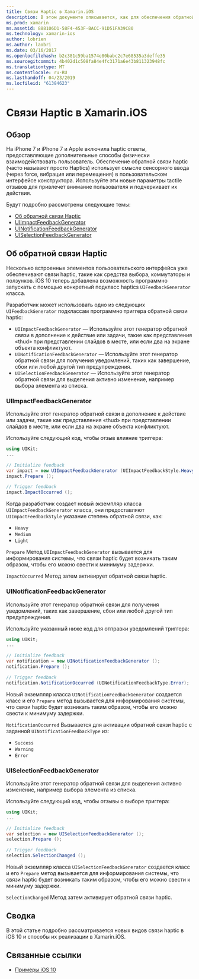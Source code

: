 ```yaml
---
title: Связи Haptic в Xamarin.iOS
description: В этом документе описывается, как для обеспечения обратной связи haptic в приложении Xamarin.iOS. В нем описывается UIImpactFeedbackGenerator UINotificationFeedbackGenerator и UISelectionFeedbackGenerator.
ms.prod: xamarin
ms.assetid: 888106D1-58F4-453F-BACC-91D51FA39C80
ms.technology: xamarin-ios
author: lobrien
ms.author: laobri
ms.date: 03/16/2017
ms.openlocfilehash: b2c381c59ba1574e80babc2c7e68535a3deffe35
ms.sourcegitcommit: 4b402d1c508fa84e4fc3171a6e43b811323948fc
ms.translationtype: MT
ms.contentlocale: ru-RU
ms.lasthandoff: 04/23/2019
ms.locfileid: "61384623"
---
```

# <a name="providing-haptic-feedback-in-xamarinios"></a>Связи Haptic в Xamarin.iOS

<a name="Overview" />

## <a name="overview"></a>Обзор

На iPhone 7 и iPhone 7 и Apple включила haptic ответы, предоставляющие дополнительные способы физически взаимодействовать пользователь. Обеспечение обратной связи haptic (часто называют просто Haptics) использует смысле сенсорного ввода (через force, вибрация или перемещения) в пользовательском интерфейсе конструктора. Используйте эти новые параметры tactile отзывов для привлечет внимание пользователя и подчеркивает их действия.

Будут подробно рассмотрены следующие темы:

- [Об обратной связи Haptic](#About-Haptic-Feedback)
- [UIImpactFeedbackGenerator](#UIImpactFeedbackGenerator)
- [UINotificationFeedbackGenerator](#UINotificationFeedbackGenerator)
- [UISelectionFeedbackGenerator](#UISelectionFeedbackGenerator)

<a name="About-Haptic-Feedback" />

## <a name="about-haptic-feedback"></a>Об обратной связи Haptic

Несколько встроенных элементов пользовательского интерфейса уже обеспечивают связи haptic, такие как средства выбора, коммутаторы и ползунков. iOS 10 теперь добавлена возможность программно запускать с помощью конкретный подкласс haptics `UIFeedbackGenerator` класса.

Разработчик может использовать одно из следующих `UIFeedbackGenerator` подклассам программно триггера обратной связи haptic:

- `UIImpactFeedbackGenerator` — Используйте этот генератор обратной связи в дополнение к действие или задачи, такие как представления «thud» при представлении слайдов в месте, или если два на экране объекта конфликтуют.
- `UINotificationFeedbackGenerator` — Используйте этот генератор обратной связи для получения уведомлений, таких как завершение, сбои или любой другой тип предупреждения.
- `UISelectionFeedbackGenerator` — Используйте этот генератор обратной связи для выделения активно изменение, например выбора элемента из списка.

<a name="UIImpactFeedbackGenerator" />

### <a name="uiimpactfeedbackgenerator"></a>UIImpactFeedbackGenerator

Используйте этот генератор обратной связи в дополнение к действие или задачи, такие как представления «thud» при представлении слайдов в месте, или если два на экране объекта конфликтуют.

Используйте следующий код, чтобы отзыв влияние триггера:

```csharp
using UIKit;
...

// Initialize feedback
var impact = new UIImpactFeedbackGenerator (UIImpactFeedbackStyle.Heavy);
impact.Prepare ();

// Trigger feedback
impact.ImpactOccurred ();
```

Когда разработчик создает новый экземпляр класса `UIImpactFeedbackGenerator` класса, они предоставляют `UIImpactFeedbackStyle` указание степень обратной связи, как:

- `Heavy`
- `Medium`
- `Light`

`Prepare` Метод `UIImpactFeedbackGenerator` вызывается для информирования системы, что связи haptic будет возникать таким образом, чтобы его можно свести к минимуму задержки.

`ImpactOccurred` Метод затем активирует обратной связи haptic.

<a name="UINotificationFeedbackGenerator" />

### <a name="uinotificationfeedbackgenerator"></a>UINotificationFeedbackGenerator

Используйте этот генератор обратной связи для получения уведомлений, таких как завершение, сбои или любой другой тип предупреждения.

Используйте указанный ниже код для отправки уведомлений триггера:

```csharp
using UIKit;
...

// Initialize feedback
var notification = new UINotificationFeedbackGenerator ();
notification.Prepare ();

// Trigger feedback
notification.NotificationOccurred (UINotificationFeedbackType.Error);
```

Новый экземпляр класса `UINotificationFeedbackGenerator` создается класс и его `Prepare` метод вызывается для информирования системы, что связи haptic будет возникать таким образом, чтобы его можно свести к минимуму задержки.

`NotificationOccurred` Вызывается для активации обратной связи haptic с заданной `UINotificationFeedbackType` из:

- `Success`
- `Warning`
- `Error`

<a name="UISelectionFeedbackGenerator" />

### <a name="uiselectionfeedbackgenerator"></a>UISelectionFeedbackGenerator

Используйте этот генератор обратной связи для выделения активно изменение, например выбора элемента из списка.

Используйте следующий код, чтобы отзывы о выборе триггера:

```csharp
using UIKit;
...

// Initialize feedback
var selection = new UISelectionFeedbackGenerator ();
selection.Prepare ();

// Trigger feedback
selection.SelectionChanged ();
```

Новый экземпляр класса `UISelectionFeedbackGenerator` создается класс и его `Prepare` метод вызывается для информирования системы, что связи haptic будет возникать таким образом, чтобы его можно свести к минимуму задержки.

`SelectionChanged` Метод затем активирует обратной связи haptic.

## <a name="summary"></a>Сводка

В этой статье подробно рассматривается новых видов связи haptic в iOS 10 и способы их реализации в Xamarin.iOS.

## <a name="related-links"></a>Связанные ссылки

- [Примеры iOS 10](https://developer.xamarin.com/samples/ios/iOS10/)
